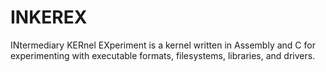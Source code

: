 INKEREX
=======

INtermediary KERnel EXperiment is a kernel written in Assembly and C for experimenting with executable formats, filesystems, libraries, and drivers.
